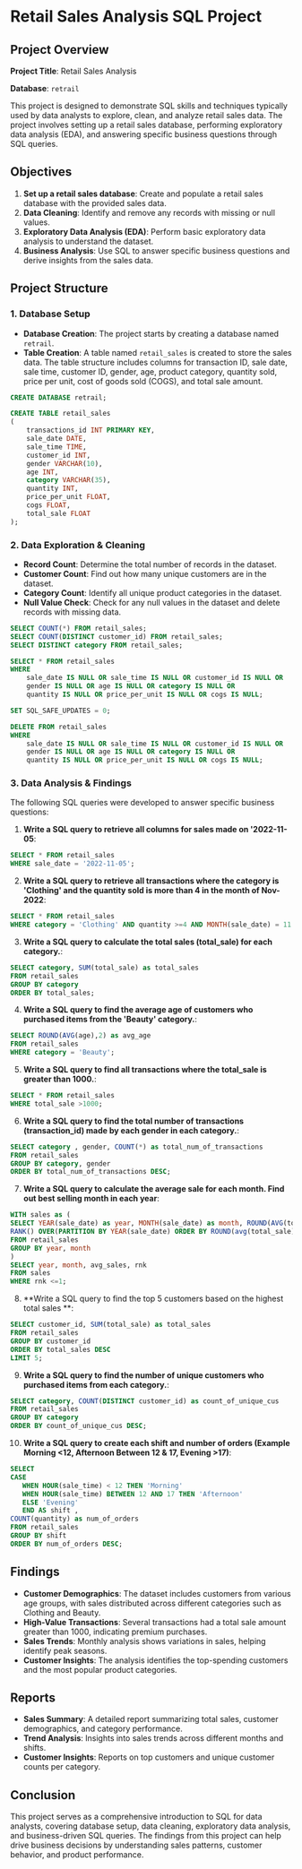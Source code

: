 # Retail Sales Analysis SQL Project

## Project Overview

**Project Title**: Retail Sales Analysis 

**Database**: `retrail`

This project is designed to demonstrate SQL skills and techniques typically used by data analysts to explore, clean, and analyze retail sales data. The project involves setting up a retail sales database, performing exploratory data analysis (EDA), and answering specific business questions through SQL queries.

## Objectives

1. **Set up a retail sales database**: Create and populate a retail sales database with the provided sales data.
2. **Data Cleaning**: Identify and remove any records with missing or null values.
3. **Exploratory Data Analysis (EDA)**: Perform basic exploratory data analysis to understand the dataset.
4. **Business Analysis**: Use SQL to answer specific business questions and derive insights from the sales data.

## Project Structure

### 1. Database Setup

- **Database Creation**: The project starts by creating a database named `retrail`.
- **Table Creation**: A table named `retail_sales` is created to store the sales data. The table structure includes columns for transaction ID, sale date, sale time, customer ID, gender, age, product category, quantity sold, price per unit, cost of goods sold (COGS), and total sale amount.

```sql
CREATE DATABASE retrail;

CREATE TABLE retail_sales
(
    transactions_id INT PRIMARY KEY,
    sale_date DATE,	
    sale_time TIME,
    customer_id INT,	
    gender VARCHAR(10),
    age INT,
    category VARCHAR(35),
    quantity INT,
    price_per_unit FLOAT,	
    cogs FLOAT,
    total_sale FLOAT
);
```

### 2. Data Exploration & Cleaning

- **Record Count**: Determine the total number of records in the dataset.
- **Customer Count**: Find out how many unique customers are in the dataset.
- **Category Count**: Identify all unique product categories in the dataset.
- **Null Value Check**: Check for any null values in the dataset and delete records with missing data.

```sql
SELECT COUNT(*) FROM retail_sales;
SELECT COUNT(DISTINCT customer_id) FROM retail_sales;
SELECT DISTINCT category FROM retail_sales;

SELECT * FROM retail_sales
WHERE 
    sale_date IS NULL OR sale_time IS NULL OR customer_id IS NULL OR 
    gender IS NULL OR age IS NULL OR category IS NULL OR 
    quantity IS NULL OR price_per_unit IS NULL OR cogs IS NULL;

SET SQL_SAFE_UPDATES = 0;

DELETE FROM retail_sales
WHERE 
    sale_date IS NULL OR sale_time IS NULL OR customer_id IS NULL OR 
    gender IS NULL OR age IS NULL OR category IS NULL OR 
    quantity IS NULL OR price_per_unit IS NULL OR cogs IS NULL;
```

### 3. Data Analysis & Findings

The following SQL queries were developed to answer specific business questions:

1. **Write a SQL query to retrieve all columns for sales made on '2022-11-05**:
```sql
SELECT * FROM retail_sales
WHERE sale_date = '2022-11-05';
```

2. **Write a SQL query to retrieve all transactions where the category is 'Clothing' and the quantity sold is more than 4 in the month of Nov-2022**:
```sql
SELECT * FROM retail_sales
WHERE category = 'Clothing' AND quantity >=4 AND MONTH(sale_date) = 11 AND YEAR(sale_date) = 2022;
```

3. **Write a SQL query to calculate the total sales (total_sale) for each category.**:
```sql
SELECT category, SUM(total_sale) as total_sales
FROM retail_sales
GROUP BY category
ORDER BY total_sales;
```

4. **Write a SQL query to find the average age of customers who purchased items from the 'Beauty' category.**:
```sql
SELECT ROUND(AVG(age),2) as avg_age
FROM retail_sales
WHERE category = 'Beauty';
```

5. **Write a SQL query to find all transactions where the total_sale is greater than 1000.**:
```sql
SELECT * FROM retail_sales
WHERE total_sale >1000;
```

6. **Write a SQL query to find the total number of transactions (transaction_id) made by each gender in each category.**:
```sql
SELECT category , gender, COUNT(*) as total_num_of_transactions 
FROM retail_sales
GROUP BY category, gender
ORDER BY total_num_of_transactions DESC;
```

7. **Write a SQL query to calculate the average sale for each month. Find out best selling month in each year**:
```sql
WITH sales as (
SELECT YEAR(sale_date) as year, MONTH(sale_date) as month, ROUND(AVG(total_sale),2) as avg_sales,
RANK() OVER(PARTITION BY YEAR(sale_date) ORDER BY ROUND(avg(total_sale),2) DESC) as rnk 
FROM retail_sales 
GROUP BY year, month
)
SELECT year, month, avg_sales, rnk
FROM sales 
WHERE rnk <=1;
```

8. **Write a SQL query to find the top 5 customers based on the highest total sales **:
```sql
SELECT customer_id, SUM(total_sale) as total_sales 
FROM retail_sales
GROUP BY customer_id
ORDER BY total_sales DESC 
LIMIT 5;
```

9. **Write a SQL query to find the number of unique customers who purchased items from each category.**:
```sql
SELECT category, COUNT(DISTINCT customer_id) as count_of_unique_cus
FROM retail_sales
GROUP BY category
ORDER BY count_of_unique_cus DESC;
```

10. **Write a SQL query to create each shift and number of orders (Example Morning <12, Afternoon Between 12 & 17, Evening >17)**:
```sql
SELECT 
CASE 
   WHEN HOUR(sale_time) < 12 THEN 'Morning'
   WHEN HOUR(sale_time) BETWEEN 12 AND 17 THEN 'Afternoon'
   ELSE 'Evening'
   END AS shift ,
COUNT(quantity) as num_of_orders 
FROM retail_sales
GROUP BY shift 
ORDER BY num_of_orders DESC;
```

## Findings

- **Customer Demographics**: The dataset includes customers from various age groups, with sales distributed across different categories such as Clothing and Beauty.
- **High-Value Transactions**: Several transactions had a total sale amount greater than 1000, indicating premium purchases.
- **Sales Trends**: Monthly analysis shows variations in sales, helping identify peak seasons.
- **Customer Insights**: The analysis identifies the top-spending customers and the most popular product categories.

## Reports

- **Sales Summary**: A detailed report summarizing total sales, customer demographics, and category performance.
- **Trend Analysis**: Insights into sales trends across different months and shifts.
- **Customer Insights**: Reports on top customers and unique customer counts per category.

## Conclusion

This project serves as a comprehensive introduction to SQL for data analysts, covering database setup, data cleaning, exploratory data analysis, and business-driven SQL queries. The findings from this project can help drive business decisions by understanding sales patterns, customer behavior, and product performance.

